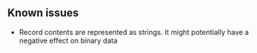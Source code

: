 ## Known issues

- Record contents are represented as strings. It might potentially have a negative effect on binary data